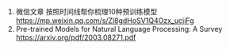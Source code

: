 1. 微信文章 按照时间线帮你梳理10种预训练模型 https://mp.weixin.qq.com/s/Zl8gdHoSV1Q4Ozx_ucjiFg
2. Pre-trained Models for Natural Language Processing: A Survey https://arxiv.org/pdf/2003.08271.pdf
